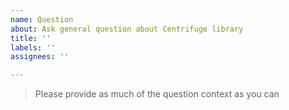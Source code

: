 ```yaml
---
name: Question
about: Ask general question about Centrifuge library
title: ''
labels: ''
assignees: ''

---
```


> Please provide as much of the question context as you can
